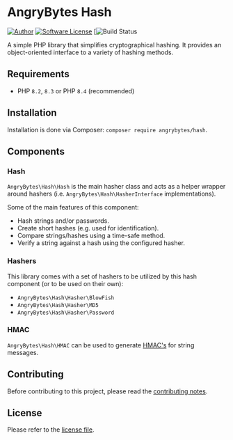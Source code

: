 # AngryBytes Hash

[![Author](http://img.shields.io/badge/author-@angrybytes-blue.svg?style=flat-square)](https://twitter.com/angrybytes)
[![Software License](https://img.shields.io/badge/license-proprietary-brightgreen.svg?style=flat-square)](LICENSE.md)
[![Build Status](https://github.com/AngryBytes/hash/actions/workflows/php-checks.yml/badge.svg?event=push)

A simple PHP library that simplifies cryptographical hashing. It provides an
object-oriented interface to a variety of hashing methods.

## Requirements

* PHP `8.2`, `8.3` or PHP `8.4` (recommended)

## Installation

Installation is done via Composer: `composer require angrybytes/hash`.

## Components

### Hash

`AngryBytes\Hash\Hash` is the main hasher class and acts as a helper wrapper
around hashers (i.e. `AngryBytes\Hash\HasherInterface` implementations).

Some of the main features of this component:

* Hash strings and/or passwords.
* Create short hashes (e.g. used for identification).
* Compare strings/hashes using a time-safe method.
* Verify a string against a hash using the configured hasher.

### Hashers

This library comes with a set of hashers to be utilized by this hash component (or
to be used on their own):

 * `AngryBytes\Hash\Hasher\BlowFish`
 * `AngryBytes\Hash\Hasher\MD5`
 * `AngryBytes\Hash\Hasher\Password`

### HMAC

`AngryBytes\Hash\HMAC` can be used to generate
[HMAC's](http://en.wikipedia.org/wiki/Hash-based_message_authentication_code)
for string messages.

## Contributing

Before contributing to this project, please read the [contributing notes](CONTRIBUTING.md).

## License

Please refer to the [license file](LICENSE.md).
